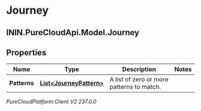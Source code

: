 # Journey

## ININ.PureCloudApi.Model.Journey

## Properties

|Name | Type | Description | Notes|
|------------ | ------------- | ------------- | -------------|
| **Patterns** | [**List&lt;JourneyPattern&gt;**](JourneyPattern) | A list of zero or more patterns to match. | |



_PureCloudPlatform.Client.V2 237.0.0_
